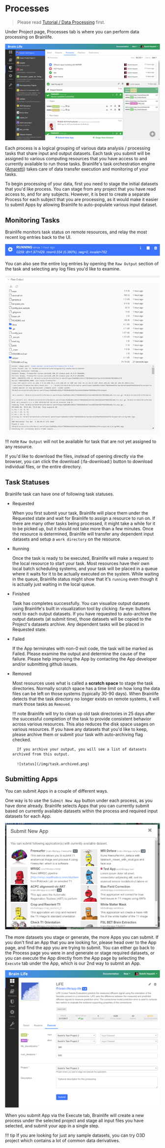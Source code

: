 # Processes

> Please read [Tutorial / Data Processing](/user/tutorial/#data-processing) first.

Under Project page, Processes tab is where you can perform data processing on Brainlife.

![processes](/img/processes.png)

Each process is a logical grouping of various data analysis / processing tasks that share input and output datasets. Each task you submit will be assigned to various computing resources that you have access to and currently available to run those tasks. Brainlife's task orchestration engine ([Amaretti](https://github.com/brain-life/amaretti)) takes care of data transfer execution and monitoring of your tasks. 

To begin processing of your data, first you need to stage the initial datasets that you'd like process. You can stage from any project that you have read access to, and for any subjects. However, it is best to create a separate Process for each subject that you are processing, as it would make it easier to submit Apps by allowing Brainlife to auto-populate various input dataset.

## Monitoring Tasks

Brainlife monitors task status on remote resources, and relay the most recent log entries back to the UI.

![status](/img/task.status.png)

You can also see the entire log entries by opening the `Raw Output` section of the task and selecting any log files you'd like to examine.

![rawoutput](/img/task.rawoutput.png)

!!! note
    `Raw Output` will not be available for task that are not yet assigned to any resource.

If you'd like to download the files, instead of opening directly via the browser, you can click the download (:fa-download:) button to download individual files, or the entire directory.

## Task Statuses

Brainlife task can have one of following task statuses.

* Requested

    When you first submit your task, Brainlife will place them under the Requested state and wait for Brainlife to assign a resource to run on. If there are many other tasks being processed, it might take a while for it to be picked up, but it should not take more than a few minutes. Once the resource is determined, Brainlife will transfer any dependent input datasets and setup a `work directory` on the resource.

* Running

    Once the task is ready to be executed, Brainlife will make a request to the local resource to start your task. Most resources have their own local batch scheduling systems, and your task will be placed in a queue where it waits for it to be actually executed on the system. While waiting in the queue, Brainlife status might show that it's `running` even though it is actually just waiting in the local queue.

* Finished

    Task has completes successfully. You can visualize output datasets using Brainlife's built in visualization tool by clicking :fa-eye: buttons next to each output datasets. If you have requested to auto-archive the output datasets (at submit time), those datasets will be copied to the Project's datasets archive. Any dependent tasks will be placed in Requested state.

* Failed

    If the App terminates with non-0 exit code, the task will be marked as Failed. Please examine the output and determine the cause of the failure. Please help improving the App by contacting the App developer and/or submitting github issues.

* Removed

    Most resources uses what is called a **scratch space** to stage the task directories. Normally scratch space has a time limit on how long the data files can be left on those systems (typically 30-90 days). When Brainlife detects that the task directory no longer exists on remote systems, it will mark those tasks as `Removed`.

    !!! note
        Brainlife will try to clean up old task directories in 25 days after the successful completion of the task to provide consistent behavior across various resources. This also reduces the disk space usages on various resources. If you have any datasets that you'd like to keep, please archive them or submit your task with auto-archiving flag checked.

        If you archive your output, you will see a list of datasets archived from this output.

        ![status](/img/task.archived.png)


## Submitting Apps

You can submit Apps in a couple of different ways.

One way is to use the `Submit New App` button under each process, as you have done already. Brainlife selects Apps that you can currently submit based on currently available datasets within the process and required input datasets for each App.

![newapp](/img/task.newapp.png)

The more datasets you stage or generate, the more Apps you can submit. If you don't find an App that you are looking for, please head over to the App page, and find the app you are trying to submit. You can either go back to the Process page you were in and generate or stage required datasets, or you can execute the App directly from the App page by selecting the `Execute` tab under the App, which is our 2nd way to submit an App.

![app.execute](/img/app.execute.png)

When you submit App via the Execute tab, Brainlife will create a new process under the selected project and stage all input files you have selected, and submit your app in a single step. 

!!! tip
    If you are looking for just any sample datasets, you can try O3D project which contains a lot of common data derivatives.